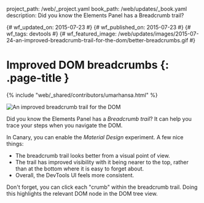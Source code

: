 project_path: /web/_project.yaml book_path: /web/updates/_book.yaml description: Did you know the Elements Panel has a Breadcrumb trail?

{# wf_updated_on: 2015-07-23 #} {# wf_published_on: 2015-07-23 #} {# wf_tags: devtools #} {# wf_featured_image: /web/updates/images/2015-07-24-an-improved-breadcrumb-trail-for-the-dom/better-breadcrumbs.gif #}

# Improved DOM breadcrumbs {: .page-title }

{% include "web/_shared/contributors/umarhansa.html" %}

<img src="/web/updates/images/2015-07-24-an-improved-breadcrumb-trail-for-the-dom/better-breadcrumbs.gif" alt="An improved breadcrumb trail for the DOM" />

Did you know the Elements Panel has a *Breadcrumb trail*? It can help you trace your steps when you navigate the DOM.

In Canary, you can enable the *Material Design* experiment. A few nice things:

<ul>
  
<li>The breadcrumb trail looks better from a visual point of view.</li>
<li>The trail has improved visibility with it being nearer to the top, rather than at the bottom where it is easy to forget about.</li>
<li>Overall, the DevTools UI feels more consistent.</li>
</ul>

Don't forget, you can click each "crumb" within the breadcrumb trail. Doing this highlights the relevant DOM node in the DOM tree view.